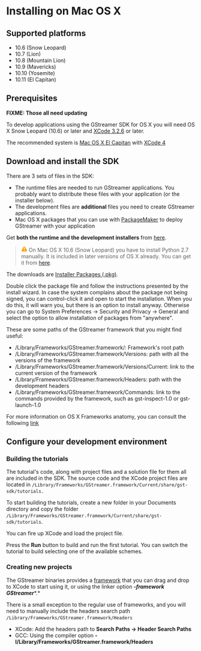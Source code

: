 #  Installing on Mac OS X

## Supported platforms

 *  10.6 (Snow Leopard)
 *  10.7 (Lion)
 *  10.8 (Mountain Lion)
 *  10.9 (Mavericks)
 *  10.10 (Yosemite)
 *  10.11 (El Capitan)

## Prerequisites

**FIXME: Those all need updating**

To develop applications using the GStreamer SDK for OS X you will need
OS X Snow Leopard (10.6) or later and
[XCode 3.2.6](https://developer.apple.com/devcenter/mac/index.action) or
later.

The recommended system is [Mac OS X
El Capitan](http://www.apple.com/macosx/) with
[XCode 4](https://developer.apple.com/xcode/)

## Download and install the SDK

There are 3 sets of files in the SDK:

  - The runtime files are needed to run GStreamer applications. You
    probably want to distribute these files with your application (or
    the installer below).
  - The development files are **additional** files you need to create
    GStreamer applications.
  - Mac OS X packages that you can use
    with [PackageMaker](https://developer.apple.com/library/mac/#documentation/DeveloperTools/Conceptual/PackageMakerUserGuide/Introduction/Introduction.html)
    to deploy GStreamer with your application

Get **both the runtime and the development installers** from [here](https://gstreamer.freedesktop.org/data/pkg/osx/).


> ![Warning](images/icons/emoticons/warning.png)
> On Mac OS X 10.6 (Snow Leopard) you have to install Python 2.7 manually. It is included in later versions of OS X already. You can get it from [here](http://www.python.org/getit).

The downloads are 
[Installer Packages
(.pkg)](http://en.wikipedia.org/wiki/Installer_%28Mac_OS_X%29). 

Double click the package file and follow the instructions presented by
the install wizard. In case the system complains about the package not
being signed, you can control-click it and open to start the
installation. When you do this, it will warn you, but there is an option
to install anyway. Otherwise you can go to System Preferences → Security
and Privacy → General and select the option to allow installation of
packages from "anywhere".


These are some paths of the GStreamer framework that you might find
useful:

  - /Library/Frameworks/GStreamer.framework/: Framework's root path
  - /Library/Frameworks/GStreamer.framework/Versions: path with all the
    versions of the framework
  - /Library/Frameworks/GStreamer.framework/Versions/Current: link to
    the current version of the framework
  - /Library/Frameworks/GStreamer.framework/Headers: path with the
    development headers
  - /Library/Frameworks/GStreamer.framework/Commands: link to the
    commands provided by the framework, such as gst-inspect-1.0 or
    gst-launch-1.0

For more information on OS X Frameworks anatomy, you can consult the
following [link](https://developer.apple.com/library/mac/#documentation/MacOSX/Conceptual/BPFrameworks/Concepts/FrameworkAnatomy.html)

## Configure your development environment

### Building the tutorials

The tutorial's code, along with project files and a solution file for
them all are included in the SDK. The source code and the XCode project
files are located
in `/Library/Frameworks/GStreamer.framework/Current/share/gst-sdk/tutorials.`

To start building the tutorials, create a new folder in your Documents
directory and copy the
folder `/Library/Frameworks/GStreamer.framework/Current/share/gst-sdk/tutorials`.

You can fire up XCode and load the project file.

Press the **Run** button to build and run the first tutorial. You can
switch the tutorial to build selecting one of the available schemes.

### Creating new projects

The GStreamer binaries provides a
[framework](https://developer.apple.com/library/mac/#documentation/MacOSX/Conceptual/BPFrameworks/Tasks/IncludingFrameworks.html)
that you can drag and drop to XCode to start using it, or using the
linker option ***-framework GStreamer****.*

There is a small exception to the regular use of frameworks, and you
will need to manually include the headers search
path  `/Library/Frameworks/GStreamer.framework/Headers`

  - XCode: Add the headers path to **Search Paths → Header Search
    Paths**
  - GCC: Using the compiler
    option **-I/Library/Frameworks/GStreamer.framework/Headers**
